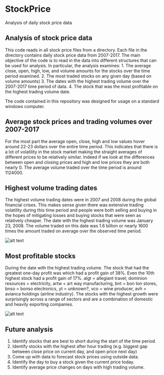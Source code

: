 # StockPrice
Analysis of daily stock price data

## Analysis of stock price data

This code reads in all stock price files from a directory.  Each file in the directory contains daily stock price data from 2007-2017.  The main objective of the code is to read in the data into different structures that can be used for analysis.  In particular, the analysis examines:
	1. The average close, open, high, low, and volume amounts for the stocks over the time period examined.
	2. The most traded stocks on any given day (based on volume amounts)
	3. The dates with the highest trading volume over the 2007-2017 time period of data.
	4. The stock that was the most profitable on the highest trading volume date.
	
The code contained in this repository was designed for usage on a standard windows computer.
	
## Average stock prices and trading volumes over 2007-2017

For the most part the average open, close, high and low values hover around 22-23 dollars over the entire time period.  This indicates that there is a lot of volatility in the stock market making the straight averages of different prices to be relatively similar.  Indeed if we look at the differences between open and closing prices and high and low prices they are both nearly 0.  The average volume traded over the time period is around 1124000.

## Highest volume trading dates

The highest volume trading dates were in 2007 and 2008 during the global financial crises.  This makes sense given there was extensive trading volatility during this time period and people were both selling and buying in the hopes of mitigating losses and buying stocks that were seen as relatively cheaper.  The date with the highest trading volume was January 23, 2008.  The volume traded on this date was 1.6 billion or nearly 1600 times the amount traded on average over the observed time period.

![alt text](https://github.com/natc79/StockPrices/blob/master/HighVolumeDays.png "High Volume")


## Most profitable stocks

During the date with the highest trading volume.  The stock that had the greatest one-day profit was which had a profit gain of 38%.  Even the 10th highest stock had a profit gain of 17%.  algt = allegiant travel; dominion resources = electricity, artw = art way manufacturing, bnt = bon ton stores, bnso = bonso electronics, yt = unknown?, vco = wine producer, avh = avianca holdings (airline industry).  The stocks with the highest growth were surprisingly across a range of sectors and are a combination of domestic and heavily exporting companies.

![alt text](https://github.com/natc79/StockPrices/blob/master/HighGrowthStocks.png "High Growth")

## Future analysis

1. Identify stocks that are best to short during the start of the time period.
2. Identify stocks with the highest after hour trading (e.g. biggest gap between close price on current day, and open price next day)
3. Come up with data to forecast stock prices using outside data.
4. Identify the day to buy a stock given the current price today.
5. Identify average price changes on days with high trading volume.
